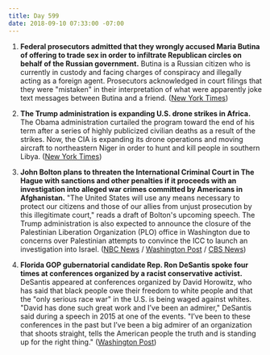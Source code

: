```yaml
---
title: Day 599
date: 2018-09-10 07:33:00 -07:00
---
```


1. **Federal prosecutors admitted that they wrongly accused Maria Butina of offering to trade sex in order to infiltrate Republican circles on behalf of the Russian government.** Butina is a Russian citizen who is currently in custody and facing charges of conspiracy and illegally acting as a foreign agent. Prosecutors acknowledged in court filings that they were "mistaken" in their interpretation of what were apparently joke text messages between Butina and a friend. ([New York Times](https://www.nytimes.com/2018/09/08/us/politics/maria-butina-sex.html))

2. **The Trump administration is expanding U.S. drone strikes in Africa.** The Obama administration curtailed the program toward the end of his term after a series of highly publicized civilian deaths as a result of the strikes. Now, the CIA is expanding its drone operations and moving aircraft to northeastern Niger in order to hunt and kill people in southern Libya. ([New York Times](https://www.nytimes.com/2018/09/09/world/africa/cia-drones-africa-military.html))

3. **John Bolton plans to threaten the International Criminal Court in The Hague with sanctions and other penalties if it proceeds with an investigation into alleged war crimes committed by Americans in Afghanistan.** "The United States will use any means necessary to protect our citizens and those of our allies from unjust prosecution by this illegitimate court," reads a draft of Bolton's upcoming speech. The Trump administration is also expected to announce the closure of the Palestinian Liberation Organization (PLO) office in Washington due to concerns over Palestinian attempts to convince the ICC to launch an investigation into Israel. ([NBC News](https://www.nbcnews.com/news/world/bolton-wants-sanction-icc-judges-who-probe-alleged-u-s-n908011) / [Washington Post](https://www.washingtonpost.com/world/national-security/white-house-expected-to-warn-of-sanctions-other-penalties-if-international-court-moves-against-americans/2018/09/09/9c47bd64-b2b2-11e8-9a6a-565d92a3585d_story.html?utm_term=.5c35524dc926) / [CBS News](https://www.cbsnews.com/news/donald-trump-administration-close-palestine-liberation-organization-office-dc/))

4. **Florida GOP gubernatorial candidate Rep. Ron DeSantis spoke four times at conferences organized by a racist conservative activist.** DeSantis appeared at conferences organized by David Horowitz, who has said that black people owe their freedom to white people and that the "only serious race war" in the U.S. is being waged against whites. "David has done such great work and I’ve been an admirer," DeSantis said during a speech in 2015 at one of the events. "I’ve been to these conferences in the past but I’ve been a big admirer of an organization that shoots straight, tells the American people the truth and is standing up for the right thing."  ([Washington Post](https://www.washingtonpost.com/investigations/gop-candidate-for-fla-governor-spoke-at-racially-charged-events/2018/09/09/c6d3a63c-b114-11e8-a810-4d6b627c3d5d_story.html?utm_term=.134c37f9c422))